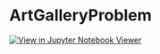 # ArtGalleryProblem

[![View in Jupyter Notebook Viewer](https://jupyter.org/assets/main-logo.svg)](https://nbviewer.jupyter.org/github/cap497/ArtGalleryProblem/blob/main/ArtGalleryProblem.ipynb)

